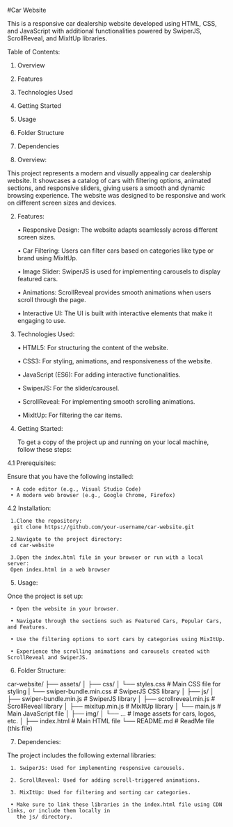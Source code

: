 #Car Website

This is a responsive car dealership website developed using HTML, CSS, and JavaScript with additional functionalities powered by SwiperJS, ScrollReveal, and MixItUp libraries.

Table of Contents:

   1. Overview

   2. Features
 
   3. Technologies Used
 
   4. Getting Started
 
   5. Usage
 
   6. Folder Structure
 
   7. Dependencies

1. Overview:

 This project represents a modern and visually appealing car dealership website. It showcases a catalog 
 of cars with filtering options, animated sections, and responsive sliders, giving users a smooth and 
 dynamic browsing experience. The website was designed to be responsive and work on different screen 
 sizes and devices.

2. Features:

    • Responsive Design: The website adapts seamlessly across different screen sizes.
  
    • Car Filtering: Users can filter cars based on categories like type or brand using MixItUp.
  
    • Image Slider: SwiperJS is used for implementing carousels to display featured cars.
  
    • Animations: ScrollReveal provides smooth animations when users scroll through the page.
  
    • Interactive UI: The UI is built with interactive elements that make it engaging to use.

3. Technologies Used:

    • HTML5: For structuring the content of the website.
  
    • CSS3: For styling, animations, and responsiveness of the website.
  
    • JavaScript (ES6): For adding interactive functionalities.
  
    • SwiperJS: For the slider/carousel.
  
    • ScrollReveal: For implementing smooth scrolling animations.
  
    • MixItUp: For filtering the car items.

4. Getting Started:

    To get a copy of the project up and running on your local machine, follow these steps:

4.1 Prerequisites:

   Ensure that you have the following installed:
    
     • A code editor (e.g., Visual Studio Code)
     • A modern web browser (e.g., Google Chrome, Firefox)

4.2 Installation:

     1.Clone the repository:
      git clone https://github.com/your-username/car-website.git

     2.Navigate to the project directory:
     cd car-website

     3.Open the index.html file in your browser or run with a local server:
     Open index.html in a web browser

5. Usage:

  Once the project is set up:

     • Open the website in your browser.
   
     • Navigate through the sections such as Featured Cars, Popular Cars, and Features.
   
     • Use the filtering options to sort cars by categories using MixItUp.
   
     • Experience the scrolling animations and carousels created with ScrollReveal and SwiperJS.

6. Folder Structure:

car-website/
├── assets/
│
├── css/
│   └── styles.css        # Main CSS file for styling
|   └── swiper-bundle.min.css # SwiperJS CSS library
│
├── js/
│   ├── swiper-bundle.min.js     # SwiperJS library
│   ├── scrollreveal.min.js # ScrollReveal library
│   ├── mixitup.min.js    # MixItUp library
│   └── main.js           # Main JavaScript file
│
├── img/
│   └── ...               # Image assets for cars, logos, etc.
│
├── index.html            # Main HTML file
└── README.md             # ReadMe file (this file)


7. Dependencies:

  The project includes the following external libraries:

     1. SwiperJS: Used for implementing responsive carousels.
   
     2. ScrollReveal: Used for adding scroll-triggered animations.
   
     3. MixItUp: Used for filtering and sorting car categories.

     • Make sure to link these libraries in the index.html file using CDN links, or include them locally in 
       the js/ directory.
   
